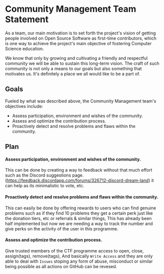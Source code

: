 # Community Management Team Statement

As a team, our main motivation is to set forth the project's vision of getting people involved on Open Source Software as first-time contributors, which is one way to achieve the project's main objective of fostering Computer Science education.

We know that only by growing and cultivating a friendly and respectful community we will be able to sustain this long-term vision. The craft of such community is not only a means to our goals but also something that motivates us. It's definitely a place we all would like to be a part of.

## Goals

Fueled by what was described above, the Community Management team's objectives include:

- Assess participation, environment and wishes of the community.
- Assess and optimize the contribution process.
- Proactively detect and resolve problems and flaws within the community.

## Plan

#### Assess participation, environment and wishes of the community.
This can be done by creating a way to feedback without that much effort such as the Discord suggestions page. (https://feedback.discordapp.com/forums/326712-discord-dream-land) it can help as its minimalistic to vote, etc.

#### Proactively detect and resolve problems and flaws within the community.
This can easily be done by offering rewards to users who can find genuine problems such as if they find 10 problems they get a certain perk just like the donation tiers, etc or referrals & similar things, This has already been half implemented but now we are needing a way to track the number and give perks on the activity of the user in this programme.

#### Assess and optimize the contribution process.
Give trusted members of the CTF programme access to open, close, assign(tags), remove(tags), And basically `Write Access` and they are only able to deal with `Issues` stoping any form of abuse, misconduct or similar being possible as all actions on GitHub can be revesed.
